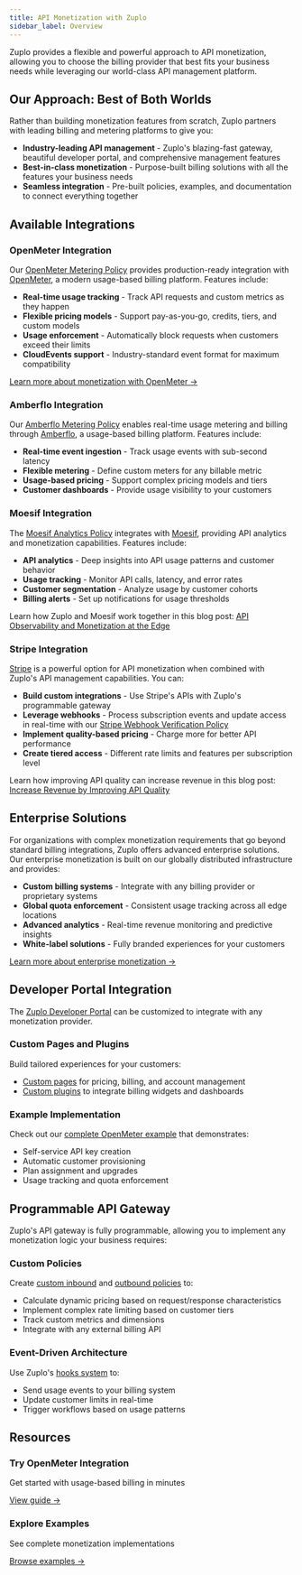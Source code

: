 ```yaml
---
title: API Monetization with Zuplo
sidebar_label: Overview
---
```


Zuplo provides a flexible and powerful approach to API monetization, allowing
you to choose the billing provider that best fits your business needs while
leveraging our world-class API management platform.

## Our Approach: Best of Both Worlds

Rather than building monetization features from scratch, Zuplo partners with
leading billing and metering platforms to give you:

- **Industry-leading API management** - Zuplo's blazing-fast gateway, beautiful
  developer portal, and comprehensive management features
- **Best-in-class monetization** - Purpose-built billing solutions with all the
  features your business needs
- **Seamless integration** - Pre-built policies, examples, and documentation to
  connect everything together

## Available Integrations

### OpenMeter Integration

Our [OpenMeter Metering Policy](../policies/openmeter-metering-inbound.mdx)
provides production-ready integration with [OpenMeter](https://openmeter.io/), a
modern usage-based billing platform. Features include:

- **Real-time usage tracking** - Track API requests and custom metrics as they
  happen
- **Flexible pricing models** - Support pay-as-you-go, credits, tiers, and
  custom models
- **Usage enforcement** - Automatically block requests when customers exceed
  their limits
- **CloudEvents support** - Industry-standard event format for maximum
  compatibility

[Learn more about monetization with OpenMeter →](./monetization-using-openmeter.md)

### Amberflo Integration

Our [Amberflo Metering Policy](../policies/amberflo-metering-inbound.mdx)
enables real-time usage metering and billing through
[Amberflo](https://www.amberflo.io/), a usage-based billing platform. Features
include:

- **Real-time event ingestion** - Track usage events with sub-second latency
- **Flexible metering** - Define custom meters for any billable metric
- **Usage-based pricing** - Support complex pricing models and tiers
- **Customer dashboards** - Provide usage visibility to your customers

### Moesif Integration

The [Moesif Analytics Policy](../policies/moesif-inbound.mdx) integrates with
[Moesif](https://www.moesif.com/), providing API analytics and monetization
capabilities. Features include:

- **API analytics** - Deep insights into API usage patterns and customer
  behavior
- **Usage tracking** - Monitor API calls, latency, and error rates
- **Customer segmentation** - Analyze usage by customer cohorts
- **Billing alerts** - Set up notifications for usage thresholds

Learn how Zuplo and Moesif work together in this blog post:
[API Observability and Monetization at the Edge](https://www.moesif.com/blog/api-monetization/Moesif-Zuplo-API-Observability-and-Monetization-At-The-Edge/)

### Stripe Integration

[Stripe](https://stripe.com) is a powerful option for API monetization when
combined with Zuplo's API management capabilities. You can:

- **Build custom integrations** - Use Stripe's APIs with Zuplo's programmable
  gateway
- **Leverage webhooks** - Process subscription events and update access in
  real-time with our
  [Stripe Webhook Verification Policy](../policies/stripe-webhook-verification-inbound.mdx)
- **Implement quality-based pricing** - Charge more for better API performance
- **Create tiered access** - Different rate limits and features per subscription
  level

Learn how improving API quality can increase revenue in this blog post:
[Increase Revenue by Improving API Quality](https://zuplo.com/blog/2024/02/02/increase-revenue-by-improving-api-quality)

## Enterprise Solutions

For organizations with complex monetization requirements that go beyond standard
billing integrations, Zuplo offers advanced enterprise solutions. Our enterprise
monetization is built on our globally distributed infrastructure and provides:

- **Custom billing systems** - Integrate with any billing provider or
  proprietary systems
- **Global quota enforcement** - Consistent usage tracking across all edge
  locations
- **Advanced analytics** - Real-time revenue monitoring and predictive insights
- **White-label solutions** - Fully branded experiences for your customers

[Learn more about enterprise monetization →](./monetization-enterprise.md)

## Developer Portal Integration

The [Zuplo Developer Portal](../dev-portal/introduction.md) can be customized to
integrate with any monetization provider.

### Custom Pages and Plugins

Build tailored experiences for your customers:

- [Custom pages](../dev-portal/zudoku/guides/custom-pages.md) for pricing,
  billing, and account management
- [Custom plugins](../dev-portal/zudoku/custom-plugins.md) to integrate billing
  widgets and dashboards

### Example Implementation

Check out our
[complete OpenMeter example](https://github.com/zuplo/zuplo/tree/main/examples/metered-monetization)
that demonstrates:

- Self-service API key creation
- Automatic customer provisioning
- Plan assignment and upgrades
- Usage tracking and quota enforcement

## Programmable API Gateway

Zuplo's API gateway is fully programmable, allowing you to implement any
monetization logic your business requires:

### Custom Policies

Create [custom inbound](../policies/custom-code-inbound.mdx) and
[outbound policies](../policies/custom-code-outbound.mdx) to:

- Calculate dynamic pricing based on request/response characteristics
- Implement complex rate limiting based on customer tiers
- Track custom metrics and dimensions
- Integrate with any external billing API

### Event-Driven Architecture

Use Zuplo's [hooks system](/docs/programmable-api/hooks) to:

- Send usage events to your billing system
- Update customer limits in real-time
- Trigger workflows based on usage patterns

## Resources

<div className="grid grid-cols-1 md:grid-cols-2 gap-4 mt-6">
  <div className="border rounded-lg p-6">
    <h3 className="text-lg font-semibold mb-2">Try OpenMeter Integration</h3>
    <p className="mb-4">Get started with usage-based billing in minutes</p>
    <a href="./monetization-using-openmeter.md" className="text-primary hover:underline">View guide →</a>
  </div>
  
  <div className="border rounded-lg p-6">
    <h3 className="text-lg font-semibold mb-2">Explore Examples</h3>
    <p className="mb-4">See complete monetization implementations</p>
    <a href="https://github.com/zuplo/zuplo/tree/main/examples/metered-monetization" className="text-primary hover:underline">Browse examples →</a>
  </div>
</div>
